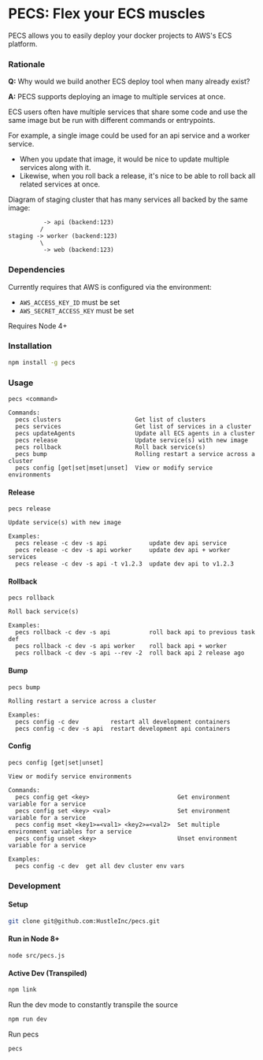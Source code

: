 PECS: Flex your ECS muscles
===========================

PECS allows you to easily deploy your docker projects to AWS's ECS platform.

### Rationale

**Q:** Why would we build another ECS deploy tool when many already exist?

**A:** PECS supports deploying an image to multiple services at once.

ECS users often have multiple services that share some code and use
the same image but be run with different commands or entrypoints.

For example, a single image could be used for an api service and a worker service.

 - When you update that image, it would be nice to update multiple services
along with it.
 - Likewise, when you roll back a release, it's nice to be able
to roll back all related services at once.


Diagram of staging cluster that has many services all backed by the same image:
```
          -> api (backend:123)
         /
staging -> worker (backend:123)
         \
          -> web (backend:123)
```

### Dependencies

Currently requires that AWS is configured via the environment:
  - `AWS_ACCESS_KEY_ID` must be set
  - `AWS_SECRET_ACCESS_KEY` must be set

Requires Node 4+

### Installation ###

```sh
npm install -g pecs
```

### Usage ###

```
pecs <command>

Commands:
  pecs clusters                     Get list of clusters
  pecs services                     Get list of services in a cluster
  pecs updateAgents                 Update all ECS agents in a cluster
  pecs release                      Update service(s) with new image
  pecs rollback                     Roll back service(s)
  pecs bump                         Rolling restart a service across a cluster
  pecs config [get|set|mset|unset]  View or modify service environments
```

#### Release ####
```
pecs release

Update service(s) with new image

Examples:
  pecs release -c dev -s api            update dev api service
  pecs release -c dev -s api worker     update dev api + worker services
  pecs release -c dev -s api -t v1.2.3  update dev api to v1.2.3
```

#### Rollback ####
```
pecs rollback

Roll back service(s)

Examples:
  pecs rollback -c dev -s api           roll back api to previous task def
  pecs rollback -c dev -s api worker    roll back api + worker
  pecs rollback -c dev -s api --rev -2  roll back api 2 release ago
```

#### Bump ####
```
pecs bump

Rolling restart a service across a cluster

Examples:
  pecs config -c dev         restart all development containers
  pecs config -c dev -s api  restart development api containers
```

#### Config ####
```
pecs config [get|set|unset]

View or modify service environments

Commands:
  pecs config get <key>                         Get environment variable for a service
  pecs config set <key> <val>                   Set environment variable for a service
  pecs config mset <key1>=<val1> <key2>=<val2>  Set multiple environment variables for a service
  pecs config unset <key>                       Unset environment variable for a service

Examples:
  pecs config -c dev  get all dev cluster env vars
```

### Development

#### Setup ####

```sh
git clone git@github.com:HustleInc/pecs.git
```

#### Run in Node 8+ ####

```
node src/pecs.js
```

#### Active Dev (Transpiled) ####

```sh
npm link
```

Run the dev mode to constantly transpile the source
```sh
npm run dev
```

Run pecs
```sh
pecs
```
